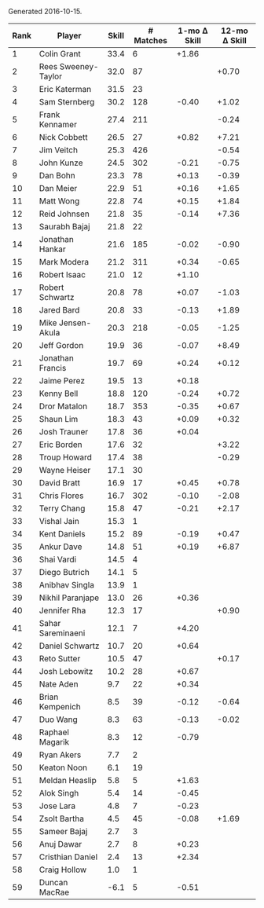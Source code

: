 Generated 2016-10-15.

| Rank | Player              | Skill | # Matches | 1-mo Δ Skill | 12-mo Δ Skill |
|------|---------------------|-------|-----------|--------------|---------------|
|    1 | Colin Grant         |  33.4 |         6 |        +1.86 |               |
|    2 | Rees Sweeney-Taylor |  32.0 |        87 |              |         +0.70 |
|    3 | Eric Katerman       |  31.5 |        23 |              |               |
|    4 | Sam Sternberg       |  30.2 |       128 |        -0.40 |         +1.02 |
|    5 | Frank Kennamer      |  27.4 |       211 |              |         -0.24 |
|    6 | Nick Cobbett        |  26.5 |        27 |        +0.82 |         +7.21 |
|    7 | Jim Veitch          |  25.3 |       426 |              |         -0.54 |
|    8 | John Kunze          |  24.5 |       302 |        -0.21 |         -0.75 |
|    9 | Dan Bohn            |  23.3 |        78 |        +0.13 |         -0.39 |
|   10 | Dan Meier           |  22.9 |        51 |        +0.16 |         +1.65 |
|   11 | Matt Wong           |  22.8 |        74 |        +0.15 |         +1.84 |
|   12 | Reid Johnsen        |  21.8 |        35 |        -0.14 |         +7.36 |
|   13 | Saurabh Bajaj       |  21.8 |        22 |              |               |
|   14 | Jonathan Hankar     |  21.6 |       185 |        -0.02 |         -0.90 |
|   15 | Mark Modera         |  21.2 |       311 |        +0.34 |         -0.65 |
|   16 | Robert Isaac        |  21.0 |        12 |        +1.10 |               |
|   17 | Robert Schwartz     |  20.8 |        78 |        +0.07 |         -1.03 |
|   18 | Jared Bard          |  20.8 |        33 |        -0.13 |         +1.89 |
|   19 | Mike Jensen-Akula   |  20.3 |       218 |        -0.05 |         -1.25 |
|   20 | Jeff Gordon         |  19.9 |        36 |        -0.07 |         +8.49 |
|   21 | Jonathan Francis    |  19.7 |        69 |        +0.24 |         +0.12 |
|   22 | Jaime Perez         |  19.5 |        13 |        +0.18 |               |
|   23 | Kenny Bell          |  18.8 |       120 |        -0.24 |         +0.72 |
|   24 | Dror Matalon        |  18.7 |       353 |        -0.35 |         +0.67 |
|   25 | Shaun Lim           |  18.3 |        43 |        +0.09 |         +0.32 |
|   26 | Josh Trauner        |  17.8 |        36 |        +0.04 |               |
|   27 | Eric Borden         |  17.6 |        32 |              |         +3.22 |
|   28 | Troup Howard        |  17.4 |        38 |              |         -0.29 |
|   29 | Wayne Heiser        |  17.1 |        30 |              |               |
|   30 | David Bratt         |  16.9 |        17 |        +0.45 |         +0.78 |
|   31 | Chris Flores        |  16.7 |       302 |        -0.10 |         -2.08 |
|   32 | Terry Chang         |  15.8 |        47 |        -0.21 |         +2.17 |
|   33 | Vishal Jain         |  15.3 |         1 |              |               |
|   34 | Kent Daniels        |  15.2 |        89 |        -0.19 |         +0.47 |
|   35 | Ankur Dave          |  14.8 |        51 |        +0.19 |         +6.87 |
|   36 | Shai Vardi          |  14.5 |         4 |              |               |
|   37 | Diego Butrich       |  14.1 |         5 |              |               |
|   38 | Anibhav Singla      |  13.9 |         1 |              |               |
|   39 | Nikhil Paranjape    |  13.0 |        26 |        +0.36 |               |
|   40 | Jennifer Rha        |  12.3 |        17 |              |         +0.90 |
|   41 | Sahar Sareminaeni   |  12.1 |         7 |        +4.20 |               |
|   42 | Daniel Schwartz     |  10.7 |        20 |        +0.64 |               |
|   43 | Reto Sutter         |  10.5 |        47 |              |         +0.17 |
|   44 | Josh Lebowitz       |  10.2 |        28 |        +0.67 |               |
|   45 | Nate Aden           |   9.7 |        22 |        +0.34 |               |
|   46 | Brian Kempenich     |   8.5 |        39 |        -0.12 |         -0.64 |
|   47 | Duo Wang            |   8.3 |        63 |        -0.13 |         -0.02 |
|   48 | Raphael Magarik     |   8.3 |        12 |        -0.79 |               |
|   49 | Ryan Akers          |   7.7 |         2 |              |               |
|   50 | Keaton Noon         |   6.1 |        19 |              |               |
|   51 | Meldan Heaslip      |   5.8 |         5 |        +1.63 |               |
|   52 | Alok Singh          |   5.4 |        14 |        -0.45 |               |
|   53 | Jose Lara           |   4.8 |         7 |        -0.23 |               |
|   54 | Zsolt Bartha        |   4.5 |        45 |        -0.08 |         +1.69 |
|   55 | Sameer Bajaj        |   2.7 |         3 |              |               |
|   56 | Anuj Dawar          |   2.7 |         8 |        +0.23 |               |
|   57 | Cristhian Daniel    |   2.4 |        13 |        +2.34 |               |
|   58 | Craig Hollow        |   1.0 |         1 |              |               |
|   59 | Duncan MacRae       |  -6.1 |         5 |        -0.51 |               |
